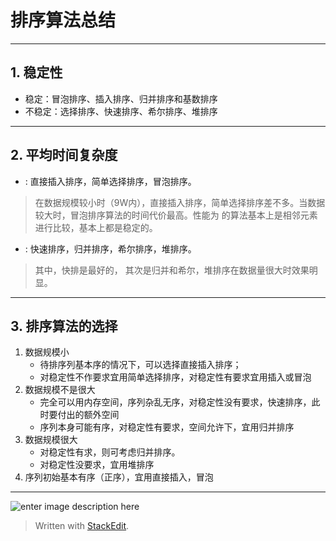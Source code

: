 <h1 id="heading">排序算法总结</h1>
<hr>
<h2 id="1">1. 稳定性</h2>
<ul>
<li>稳定：冒泡排序、插入排序、归并排序和基数排序</li>
<li>不稳定：选择排序、快速排序、希尔排序、堆排序</li>
</ul>
<hr>
<h2 id="2">2. 平均时间复杂度</h2>
<ul>
<li><script type="math/tex" id="MathJax-Element-1">O(n^2)</script>: 直接插入排序，简单选择排序，冒泡排序。</li>
</ul>
<blockquote>
<p>在数据规模较小时（9W内），直接插入排序，简单选择排序差不多。当数据较大时，冒泡排序算法的时间代价最高。性能为 <script type="math/tex" id="MathJax-Element-2">O(n^2)</script>的算法基本上是相邻元素进行比较，基本上都是稳定的。</p>
</blockquote>
<ul>
<li><script type="math/tex" id="MathJax-Element-3">O(n\log(n))</script>: 快速排序，归并排序，希尔排序，堆排序。</li>
</ul>
<blockquote>
<p>其中，快排是最好的， 其次是归并和希尔，堆排序在数据量很大时效果明显。</p>
</blockquote>
<hr>
<h2 id="3">3. 排序算法的选择</h2>
<ol>
<li>数据规模小
<ul>
<li>待排序列基本序的情况下，可以选择直接插入排序；</li>
<li>对稳定性不作要求宜用简单选择排序，对稳定性有要求宜用插入或冒泡</li>
</ul>
</li>
<li>数据规模不是很大
<ul>
<li>完全可以用内存空间，序列杂乱无序，对稳定性没有要求，快速排序，此时要付出<script type="math/tex" id="MathJax-Element-4">\log(N)</script>的额外空间</li>
<li>序列本身可能有序，对稳定性有要求，空间允许下，宜用归并排序</li>
</ul>
</li>
<li>数据规模很大
<ul>
<li>对稳定性有求，则可考虑归并排序。</li>
<li>对稳定性没要求，宜用堆排序</li>
</ul>
</li>
<li>序列初始基本有序（正序），宜用直接插入，冒泡</li>
</ol>
<hr>
<p><img src="http://ww2.sinaimg.cn/mw690/a1e76323jw1ewswox18wnj20r40iggov.jpg" alt="enter image description here"></p>
<blockquote>
<p>Written with <a href="https://stackedit.io/">StackEdit</a>.</p>
</blockquote>